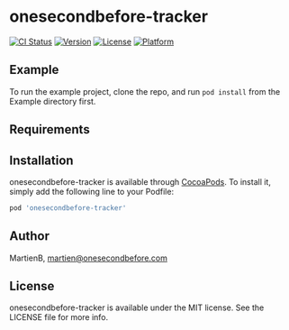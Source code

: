 # onesecondbefore-tracker

[![CI Status](https://img.shields.io/travis/MartienB/onesecondbefore-tracker.svg?style=flat)](https://travis-ci.org/MartienB/onesecondbefore-tracker)
[![Version](https://img.shields.io/cocoapods/v/onesecondbefore-tracker.svg?style=flat)](https://cocoapods.org/pods/onesecondbefore-tracker)
[![License](https://img.shields.io/cocoapods/l/onesecondbefore-tracker.svg?style=flat)](https://cocoapods.org/pods/onesecondbefore-tracker)
[![Platform](https://img.shields.io/cocoapods/p/onesecondbefore-tracker.svg?style=flat)](https://cocoapods.org/pods/onesecondbefore-tracker)

## Example

To run the example project, clone the repo, and run `pod install` from the Example directory first.

## Requirements

## Installation

onesecondbefore-tracker is available through [CocoaPods](https://cocoapods.org). To install
it, simply add the following line to your Podfile:

```ruby
pod 'onesecondbefore-tracker'
```

## Author

MartienB, martien@onesecondbefore.com

## License

onesecondbefore-tracker is available under the MIT license. See the LICENSE file for more info.
